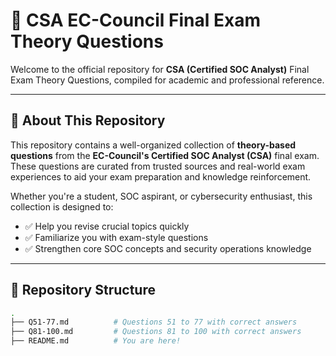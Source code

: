 # 📘 CSA EC-Council Final Exam Theory Questions

Welcome to the official repository for **CSA (Certified SOC Analyst)** Final Exam Theory Questions, compiled for academic and professional reference.

---

## 📌 About This Repository

This repository contains a well-organized collection of **theory-based questions** from the **EC-Council's Certified SOC Analyst (CSA)** final exam. These questions are curated from trusted sources and real-world exam experiences to aid your exam preparation and knowledge reinforcement.

Whether you're a student, SOC aspirant, or cybersecurity enthusiast, this collection is designed to:

- ✅ Help you revise crucial topics quickly
- ✅ Familiarize you with exam-style questions
- ✅ Strengthen core SOC concepts and security operations knowledge

---

## 📂 Repository Structure

```bash
.
├── Q51-77.md          # Questions 51 to 77 with correct answers
├── Q81-100.md         # Questions 81 to 100 with correct answers
├── README.md          # You are here!
```
